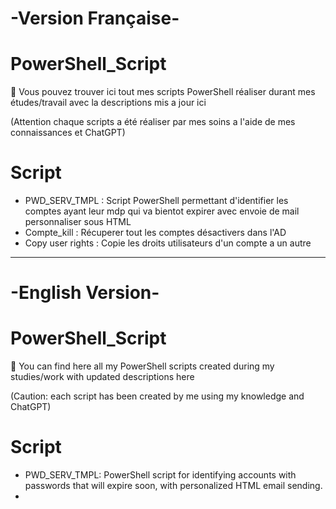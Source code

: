 # -Version Française-

# PowerShell_Script

👀 Vous pouvez trouver ici tout mes scripts PowerShell réaliser durant mes études/travail avec la descriptions mis a jour ici

(Attention chaque scripts a été réaliser par mes soins a l'aide de mes connaissances et ChatGPT)

# Script
- PWD_SERV_TMPL : Script PowerShell permettant d'identifier les comptes ayant leur mdp qui va bientot expirer avec envoie de mail personnaliser sous HTML
- Compte_kill : Récuperer tout les comptes désactivers dans l'AD
- Copy user rights : Copie les droits utilisateurs d'un compte a un autre 
---------------------------------------------------------------------------------------------------------------------------------------------------------------------------------
# -English Version-

# PowerShell_Script

👀 You can find here all my PowerShell scripts created during my studies/work with updated descriptions here

(Caution: each script has been created by me using my knowledge and ChatGPT)

# Script
- PWD_SERV_TMPL: PowerShell script for identifying accounts with passwords that will expire soon, with personalized HTML email sending.
- 
